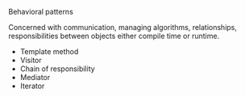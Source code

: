 Behavioral patterns

Concerned with
 communication,
 managing algorithms,
 relationships,
 responsibilities
between objects either compile time or runtime.

* Template method
* Visitor
* Chain of responsibility
* Mediator
* Iterator
